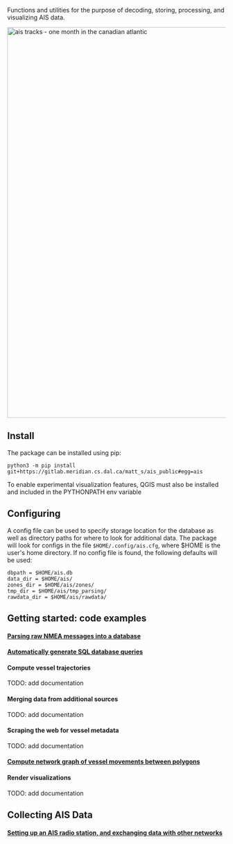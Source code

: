 Functions and utilities for the purpose of decoding, storing, processing, and visualizing AIS data. 

<img src="https://gitlab.meridian.cs.dal.ca/matt_s/ais_public/-/raw/master/tests/output/scriptoutput.png" alt="ais tracks - one month in the canadian atlantic" width="900"/>

## Install

The package can be installed using pip:
  ```
  python3 -m pip install git+https://gitlab.meridian.cs.dal.ca/matt_s/ais_public#egg=ais
  ```

To enable experimental visualization features, QGIS must also be installed and included in the PYTHONPATH env variable


## Configuring

A config file can be used to specify storage location for the database as well as directory paths for where to look for additional data.
The package will look for configs in the file `$HOME/.config/ais.cfg`, where $HOME is the user's home directory.
If no config file is found, the following defaults will be used:
```
dbpath = $HOME/ais.db
data_dir = $HOME/ais/             
zones_dir = $HOME/ais/zones/
tmp_dir = $HOME/ais/tmp_parsing/
rawdata_dir = $HOME/ais/rawdata/
```

## Getting started: code examples

#### [Parsing raw NMEA messages into a database](examples/example01_create_db_from_rawmsgs.py)

#### [Automatically generate SQL database queries](examples/example02_query_the_database.py)

#### Compute vessel trajectories
  TODO: add documentation

#### Merging data from additional sources
  TODO: add documentation

#### Scraping the web for vessel metadata
  TODO: add documentation

#### [Compute network graph of vessel movements between polygons](examples/example04_network_graph.py)

#### Render visualizations
  TODO: add documentation

## Collecting AIS Data

#### [Setting up an AIS radio station, and exchanging data with other networks](docs/AIS_base_station.md)

